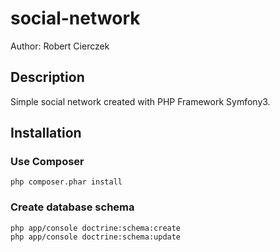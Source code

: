 # social-network

Author: Robert Cierczek

## Description

Simple social network created with PHP Framework Symfony3.

## Installation

### Use Composer

```
php composer.phar install

```
### Create database schema

```
php app/console doctrine:schema:create
php app/console doctrine:schema:update

